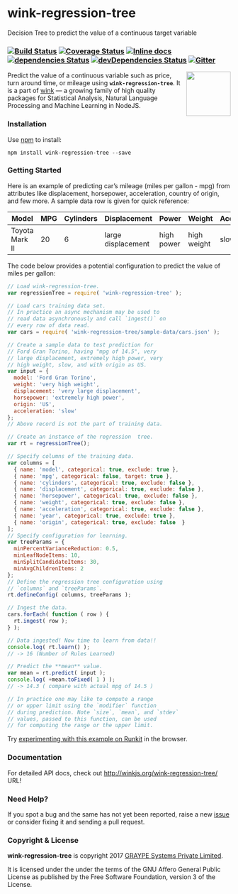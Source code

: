# wink-regression-tree

Decision Tree to predict the value of a continuous target variable

### [![Build Status](https://api.travis-ci.org/winkjs/wink-regression-tree.svg?branch=master)](https://travis-ci.org/winkjs/wink-regression-tree) [![Coverage Status](https://coveralls.io/repos/github/winkjs/wink-regression-tree/badge.svg?branch=master)](https://coveralls.io/github/winkjs/wink-regression-tree?branch=master) [![Inline docs](http://inch-ci.org/github/winkjs/wink-regression-tree.svg?branch=master)](http://inch-ci.org/github/winkjs/wink-regression-tree) [![dependencies Status](https://david-dm.org/winkjs/wink-regression-tree/status.svg)](https://david-dm.org/winkjs/wink-regression-tree) [![devDependencies Status](https://david-dm.org/winkjs/wink-regression-tree/dev-status.svg)](https://david-dm.org/winkjs/wink-regression-tree?type=dev) [![Gitter](https://img.shields.io/gitter/room/nwjs/nw.js.svg)](https://gitter.im/winkjs/Lobby)

<img align="right" src="https://decisively.github.io/wink-logos/logo-title.png" width="100px" >

Predict the value of a continuous variable such as price, turn around time, or mileage using **`wink-regression-tree`**. It is a part of [wink](http://winkjs.org/) — a growing family of high quality packages for Statistical Analysis, Natural Language Processing and Machine Learning in NodeJS.


### Installation

Use [npm](https://www.npmjs.com/package/wink-regression-tree) to install:

    npm install wink-regression-tree --save

### Getting Started
Here is an example of predicting car’s mileage (miles per gallon - mpg) from attributes like displacement, horsepower, acceleration, country of origin, and few more. A sample data row is given for quick reference:

| Model          | MPG | Cylinders | Displacement | Power | Weight | Acceleration | Year | Origin |
|--------------|-----|----------|------------------|----------|-----------|----|---|-----|
|Toyota Mark II|20|6|large displacement|high power|high weight|slow|73|Japan|

The code below provides a potential configuration to predict the value of miles per gallon:

```javascript
// Load wink-regression-tree.
var regressionTree = require( 'wink-regression-tree' );

// Load cars training data set.
// In practice an async mechanism may be used to
// read data asynchronously and call `ingest()` on
// every row of data read.
var cars = require( 'wink-regression-tree/sample-data/cars.json' );

// Create a sample data to test prediction for
// Ford Gran Torino, having "mpg of 14.5", very
// large displacement, extremely high power, very
// high weight, slow, and with origin as US.
var input = {
  model: 'Ford Gran Torino',
  weight: 'very high weight',
  displacement: 'very large displacement',
  horsepower: 'extremely high power',
  origin: 'US',
  acceleration: 'slow'
};
// Above record is not the part of training data.

// Create an instance of the regression  tree.
var rt = regressionTree();

// Specify columns of the training data.
var columns = [
  { name: 'model', categorical: true, exclude: true },
  { name: 'mpg', categorical: false, target: true },
  { name: 'cylinders', categorical: true, exclude: false },
  { name: 'displacement', categorical: true, exclude: false },
  { name: 'horsepower', categorical: true, exclude: false },
  { name: 'weight', categorical: true, exclude: false },
  { name: 'acceleration', categorical: true, exclude: false },
  { name: 'year', categorical: true, exclude: true },
  { name: 'origin', categorical: true, exclude: false  }
];
// Specify configuration for learning.
var treeParams = {
  minPercentVarianceReduction: 0.5,
  minLeafNodeItems: 10,
  minSplitCandidateItems: 30,
  minAvgChildrenItems: 2
};
// Define the regression tree configuration using
// `columns` and `treeParams`.
rt.defineConfig( columns, treeParams );

// Ingest the data.
cars.forEach( function ( row ) {
  rt.ingest( row );
} );

// Data ingested! Now time to learn from data!!
console.log( rt.learn() );
// -> 16 (Number of Rules Learned)

// Predict the **mean** value.
var mean = rt.predict( input );
console.log( +mean.toFixed( 1 ) );
// -> 14.3 ( compare with actual mpg of 14.5 )

// In practice one may like to compute a range
// or upper limit using the `modifier` function
// during prediction. Note `size`, `mean`, and `stdev`
// values, passed to this function, can be used
// for computing the range or the upper limit.
```

Try [experimenting with this example on Runkit](https://npm.runkit.com/wink-regression-tree) in the browser.

### Documentation
For detailed API docs, check out http://winkjs.org/wink-regression-tree/ URL!

### Need Help?

If you spot a bug and the same has not yet been reported, raise a new [issue](https://github.com/winkjs/wink-regression-tree/issues) or consider fixing it and sending a pull request.

### Copyright & License

**wink-regression-tree** is copyright 2017 [GRAYPE Systems Private Limited](http://graype.in/).

It is licensed under the under the terms of the GNU Affero General Public License as published by the Free
Software Foundation, version 3 of the License.
